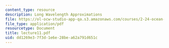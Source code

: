 ```yaml
---
content_type: resource
description: Long Wavelength Approximations
file: https://ol-ocw-studio-app-qa.s3.amazonaws.com/courses/2-24-ocean-wave-interaction-with-ships-and-offshore-energy-systems-13-022-spring-2002/dd1269e37f3d1e6e28bea62a791d651c_lecture11.pdf
file_type: application/pdf
resourcetype: Document
title: lecture11.pdf
uid: dd1269e3-7f3d-1e6e-28be-a62a791d651c
---
```

